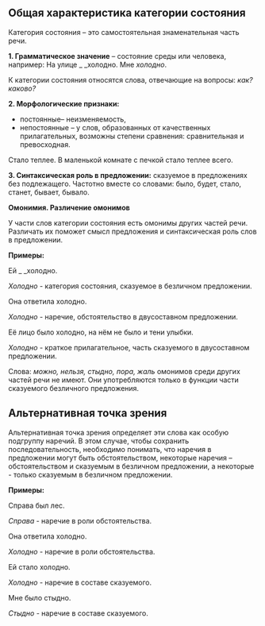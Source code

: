 ## **Общая характеристика категории состояния**

Категория состояния – это самостоятельная знаменательная часть речи.

**1. Грамматическое значение** – состояние среды или человека, например: На улице _ _холодно. Мне _холодно_.

К категории состояния относятся слова, отвечающие на вопросы: _как? каково?_

**2. Морфологические признаки:**

- постоянные– неизменяемость,
- непостоянные – у слов, образованных от качественных прилагательных, возможны степени сравнения: сравнительная и превосходная.

Стало теплее. В маленькой комнате с печкой стало теплее всего.

**3. Синтаксическая роль в предложении:** сказуемое в предложениях без подлежащего. Частотно вместе со словами: было, будет, стало, станет, бывает, бывало.

  **Омонимия. Различение омонимов**

У части слов категории состояния есть омонимы других частей речи. Различать их поможет смысл предложения и синтаксическая роль слов в предложении.

**Примеры:**

Ей _ _холодно.

_Холодно_ - категория состояния, сказуемое в безличном предложении.

Она ответила холодно.

_Холодно_ - наречие, обстоятельство в двусоставном предложении.

Её лицо было холодно, на нём не было и тени улыбки.

_Холодно_ - краткое прилагательное, часть сказуемого в двусоставном предложении.

Слова: _можно, нельзя, стыдно, пора, жаль_ омонимов среди других частей речи не имеют. Они употребляются только в функции части сказуемого безличного предложения.

## **Альтернативная точка зрения**

Альтернативная точка зрения определяет эти слова как особую подгруппу наречий. В этом случае, чтобы сохранить последовательность, необходимо понимать, что наречия в предложении могут быть обстоятельством, некоторые наречия – обстоятельством и сказуемым в безличном предложении, а некоторые - только  сказуемым в безличном предложении.

**Примеры:**

Справа был лес.

_Справа_ - наречие в роли обстоятельства.

Она ответила холодно.

_Холодно_ - наречие в роли обстоятельства.

Ей стало холодно.

_Холодно_ - наречие в составе сказуемого.

Мне было стыдно.

_Стыдно_ - наречие в составе сказуемого.
